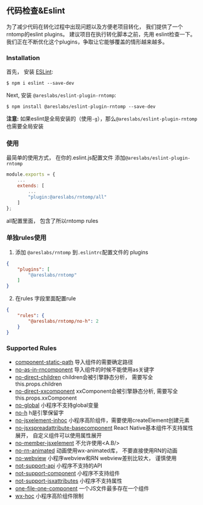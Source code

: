 ## 代码检查&Eslint
为了减少代码在转化过程中出现问题以及方便老项目转化， 我们提供了一个rntomp的eslint plugins。 建议项目在执行转化脚本之前，先用
eslint检查一下。我们正在不断优化这个plugins，争取让它能够覆盖的情形越来越多。


### Installation

首先， 安装 [ESLint](http://eslint.org):

```
$ npm i eslint --save-dev
```

Next, 安装 `@areslabs/eslint-plugin-rntomp`:

```
$ npm install @areslabs/eslint-plugin-rntomp --save-dev
```

**注意:** 如果eslint是全局安装的（使用`-g`），那么`@areslabs/eslint-plugin-rntomp` 也需要全局安装

### 使用
最简单的使用方式， 在你的.eslint.js配置文件 添加`@areslabs/eslint-plugin-rntomp`
```javascript
module.exports = {
    ...
    extends: [
        ...
        "plugin:@areslabs/rntomp/all"
    ]
};
```
all配置里面， 包含了所以rntomp rules

### 单独rules使用
1. 添加 `@areslabs/rntomp` 到`.eslintrc`配置文件的 plugins

```json
{
    "plugins": [
        "@areslabs/rntomp"
    ]
}
```

2. 在rules 字段里面配置rule

```json
{
    "rules": {
        "@areslabs/rntomp/no-h": 2
    }
}
```

### Supported Rules

* [component-static-path]() 导入组件的需要确定路径
* [no-as-in-rncomponent]() 导入组件的时候不能使用as关键字
* [no-direct-children]() children会被引擎静态分析， 需要写全this.props.children
* [no-direct-xxcomponent]() xxComponent会被引擎静态分析, 需要写全this.props.xxComponent
* [no-global]() 小程序不支持global变量
* [no-h]() h是引擎保留字
* [no-jsxelement-inhoc]() 小程序高阶组件，需要使用createElement创建元素
* [no-jsxspreadattribute-basecomponent]() React Native基本组件不支持属性展开， 自定义组件可以使用属性展开
* [no-member-jsxelement]() 不允许使用<A.B/>
* [no-rn-animated]() 动画使用wx-animated库， 不要直接使用RN的动画
* [no-webview]() 小程序webview和RN webview差别比较大， 谨慎使用
* [not-support-api]() 小程序不支持的API
* [not-support-component]() 小程序不支持组件
* [not-support-jsxattributes]() 小程序不支持属性
* [one-file-one-component]() 一个JS文件最多存在一个组件
* [wx-hoc]() 小程序高阶组件限制